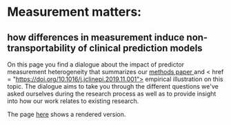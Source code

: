 # Measurement matters: 
## how differences in measurement induce non-transportability of clinical prediction models
On this page you find a dialogue about the impact of predictor measurement heterogeneity that summarizes our <a href = "https://onlinelibrary.wiley.com/doi/10.1002/sim.8183"> methods paper </a> and < href = "https://doi.org/10.1016/j.jclinepi.2019.11.001"> empirical illustration </a> on this topic. The dialogue aims to take you through the different questions we've asked ourselves during the research process as well as to provide insight into how our work relates to existing research.

The page <a href="https://kluijken.github.io/MHPredict_Dialogue/">here</a> shows a rendered version.

